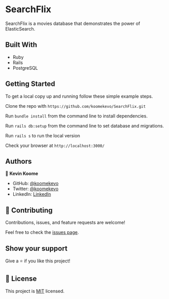 # SearchFlix
SearchFlix is a movies database that demonstrates the power of ElasticSearch.
## Built With

- Ruby
- Rails
- PostgreSQL
## Getting Started

To get a local copy up and running follow these simple example steps.

Clone the repo with `https://github.com/koomekevo/SearchFlix.git`

Run `bundle install` from the command line to install dependencies.

Run `rails db:setup` from the command line to set database and migrations.

Run `rails s` to run the local version

Check your browser at `http://localhost:3000/`
## Authors

👤 **Kevin Koome**

- GitHub: [@koomekevo](https://github.com/koomekevo)
- Twitter: [@koomekevo](https://twitter.com/koomekevo)
- LinkedIn: [LinkedIn](https://ke.linkedin.com/in/kevin-koome-aab84186)

## 🤝 Contributing

Contributions, issues, and feature requests are welcome!

Feel free to check the [issues page](../../issues/).
## Show your support

Give a ⭐️ if you like this project!

## 📝 License

This project is [MIT](./MIT.md) licensed.